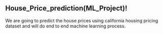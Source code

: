 ## House_Price_prediction(ML_Project)! ##

We are going to predict the house prices using california housing pricing dataset and will do end to end machine learning process.
